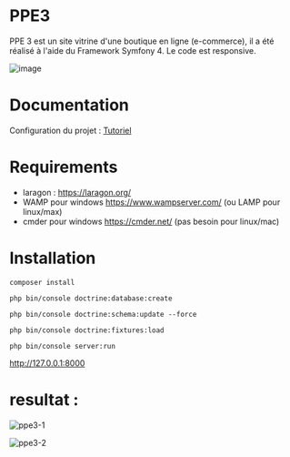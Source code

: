 # PPE3

PPE 3 est un site vitrine d'une boutique en ligne (e-commerce), il a été réalisé à l'aide du Framework Symfony 4.
Le code est responsive.

![image](https://user-images.githubusercontent.com/45235527/96744438-532ee780-13c5-11eb-9cbd-46b79fc5dd3a.png)

# Documentation

Configuration du projet : <a href="https://drive.google.com/file/d/1hEvdeTFaUARG0PUgI91X9p1ww5X0OiR-/view?usp=sharing">Tutoriel</a>

Requirements
============

- laragon : https://laragon.org/
- WAMP pour windows https://www.wampserver.com/ (ou LAMP pour linux/max)
- cmder pour windows https://cmder.net/ (pas besoin pour linux/mac)

Installation
============

`composer install`

`php bin/console doctrine:database:create`

`php bin/console doctrine:schema:update --force`

`php bin/console doctrine:fixtures:load`

`php bin/console server:run`

http://127.0.0.1:8000


# resultat :

![ppe3-1](https://user-images.githubusercontent.com/45235527/96742800-938d6600-13c3-11eb-998a-874680b5f667.PNG)

![ppe3-2](https://user-images.githubusercontent.com/45235527/96742849-9f792800-13c3-11eb-9648-144ed88a1d33.PNG)
